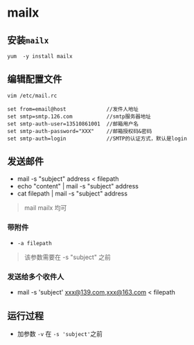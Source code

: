 # mailx

## 安装`mailx`
```shell
yum  -y install mailx
```


## 编辑配置文件
```shell
vim /etc/mail.rc
```
```
set from=email@host             //发件人地址
set smtp=smtp.126.com           //smtp服务器地址
set smtp-auth-user=13510861001  //邮箱用户名
set smtp-auth-password="XXX"    //邮箱授权码&密码
set smtp-auth=login             //SMTP的认证方式，默认是login
```

## 发送邮件
- mail -s "subject" address < filepath
- echo "content" | mail -s "subject" address
- cat filepath | mail -s "subject" address
> mail mailx 均可

### 带附件
- `-a filepath`
> 该参数需要在 -s "subject" 之前


### 发送给多个收件人
- mail -s 'subject' xxx@139.com,xxx@163.com < filepath


## 运行过程
- 加参数 `-v` 在 `-s 'subject'`之前